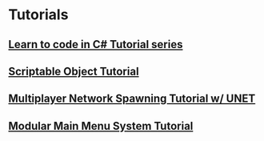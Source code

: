 # Tutorials

## [Learn to code in C# Tutorial series](https://www.youtube.com/watch?v=Au3u_eaDVnU)



## [Scriptable Object Tutorial](https://www.youtube.com/watch?v=TNkhrol1uUY)



## [Multiplayer Network Spawning Tutorial w/ UNET](https://www.youtube.com/watch?v=ee8y7I0fHpg)



## [Modular Main Menu System Tutorial](youtube.com/watch?v=i8O1e_Ro9dw)
